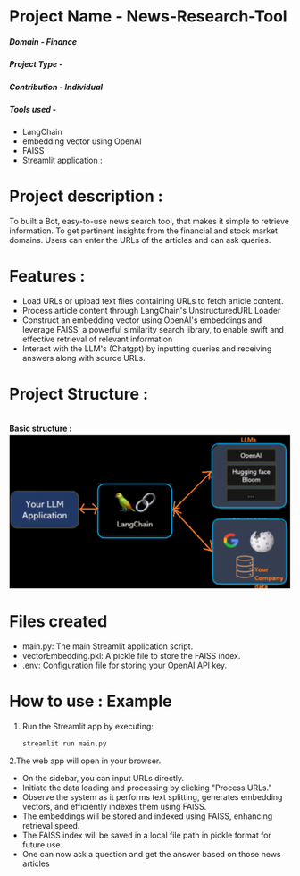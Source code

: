 #  **Project Name**        - News-Research-Tool
##### **Domain**              - Finance
##### **Project Type**        - 
##### **Contribution**        - Individual
##### **Tools used**          - 

  - LangChain
  - embedding vector using OpenAI
  - FAISS
  - Streamlit application : 

# Project description :
To built a Bot, easy-to-use news search tool, that makes it simple to retrieve information. To get pertinent insights from the financial and stock market domains. Users can enter the URLs of the articles and can ask queries.

# Features :
  - Load URLs or upload text files containing URLs to fetch article content.
  - Process article content through LangChain's UnstructuredURL Loader
  - Construct an embedding vector using OpenAI's embeddings and leverage FAISS, a powerful similarity search library, to enable swift and effective retrieval of relevant information
  - Interact with the LLM's (Chatgpt) by inputting queries and receiving answers along with source URLs.

# Project Structure :
<br>**Basic structure :**<br>
![](Images/structure.png)

# Files created
  - main.py: The main Streamlit application script.
  - vectorEmbedding.pkl: A pickle file to store the FAISS index.
  - .env: Configuration file for storing your OpenAI API key.

# How to use : Example
1. Run the Streamlit app by executing:
   ```sh
   streamlit run main.py
   ```
2.The web app will open in your browser.
- On the sidebar, you can input URLs directly.
- Initiate the data loading and processing by clicking "Process URLs."
- Observe the system as it performs text splitting, generates embedding vectors, and efficiently indexes them using FAISS.
- The embeddings will be stored and indexed using FAISS, enhancing retrieval speed.
- The FAISS index will be saved in a local file path in pickle format for future use.
- One can now ask a question and get the answer based on those news articles


